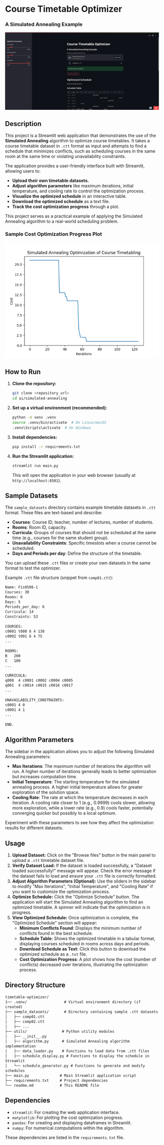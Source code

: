# Course Timetable Optimizer 
### A Simulated Annealing Example

![HomePage](screenshots/homepage.png)

## Description

This project is a Streamlit web application that demonstrates the use of the **Simulated Annealing** algorithm to optimize course timetables. It takes a course timetable dataset in `.ctt` format as input and attempts to find a schedule that minimizes conflicts, such as scheduling courses in the same room at the same time or violating unavailability constraints.

The application provides a user-friendly interface built with Streamlit, allowing users to:

- **Upload their own timetable datasets.**
- **Adjust algorithm parameters** like maximum iterations, initial temperature, and cooling rate to control the optimization process.
- **Visualize the optimized schedule** in an interactive table.
- **Download the optimized schedule** as a text file.
- **Track the cost optimization progress** through a plot.

This project serves as a practical example of applying the Simulated Annealing algorithm to a real-world scheduling problem.

### Sample Cost Optimization Progress Plot

![Cost Optimization Progress](screenshots/cost_reduction.png)

## How to Run

1. **Clone the repository:**

   ```bash
   git clone <repository_url>
   cd ai/simulated-annealing
   ```

2. **Set up a virtual environment (recommended):**

   ```bash
   python -m venv .venv
   source .venv/bin/activate  # On Linux/macOS
   .venv\Scripts\activate  # On Windows
   ```

3. **Install dependencies:**

   ```bash
   pip install -r requirements.txt
   ```

4. **Run the Streamlit application:**

   ```bash
   streamlit run main.py
   ```

   This will open the application in your web browser (usually at `http://localhost:8501`).

## Sample Datasets

The `sample_datasets` directory contains example timetable datasets in `.ctt` format. These files are text-based and describe:

- **Courses**: Course ID, teacher, number of lectures, number of students.
- **Rooms**: Room ID, capacity.
- **Curricula**: Groups of courses that should not be scheduled at the same time (e.g., courses for the same student group).
- **Unavailability Constraints**: Specific timeslots when a course cannot be scheduled.
- **Days and Periods per day**: Define the structure of the timetable.

You can upload these `.ctt` files or create your own datasets in the same format to test the optimizer.

Example `.ctt` file structure (snippet from `comp01.ctt`):

```ctt
Name: Fis0506-1
Courses: 30
Rooms: 6
Days: 5
Periods_per_day: 6
Curricula: 14
Constraints: 53

COURSES:
c0001 t000 6 4 130
c0002 t001 6 4 75
...

ROOMS:
B	200
C	100
...

CURRICULA:
q000  4 c0001 c0002 c0004 c0005
q001  4 c0014 c0015 c0016 c0017
...

UNAVAILABILITY_CONSTRAINTS:
c0001 4 0
c0001 4 1
...

END.
```




## Algorithm Parameters

The sidebar in the application allows you to adjust the following Simulated Annealing parameters:

- **Max Iterations**: The maximum number of iterations the algorithm will run. A higher number of iterations generally leads to better optimization but increases computation time.
- **Initial Temperature**: The starting temperature for the simulated annealing process. A higher initial temperature allows for greater exploration of the solution space.
- **Cooling Rate**: The rate at which the temperature decreases in each iteration. A cooling rate closer to 1 (e.g., 0.9999) cools slower, allowing more exploration, while a lower rate (e.g., 0.9) cools faster, potentially converging quicker but possibly to a local optimum.

Experiment with these parameters to see how they affect the optimization results for different datasets.

## Usage

1. **Upload Dataset:** Click on the "Browse files" button in the main panel to upload a `.ctt` timetable dataset file.
2. **Verify Dataset Load:** If the dataset is loaded successfully, a "Dataset loaded successfully!" message will appear. Check the error message if the dataset fails to load and ensure your `.ctt` file is correctly formatted.
3. **Adjust Algorithm Parameters (Optional):** Use the sliders in the sidebar to modify "Max Iterations", "Initial Temperature", and "Cooling Rate" if you want to customize the optimization process.
4. **Optimize Schedule:** Click the "Optimize Schedule" button. The application will start the Simulated Annealing algorithm to find an optimized timetable. A spinner will indicate that the optimization is in progress.
5. **View Optimized Schedule:** Once optimization is complete, the "Optimized Schedule" section will appear:
   - **Minimum Conflicts Found**: Displays the minimum number of conflicts found in the best schedule.
   - **Schedule Table**: Shows the optimized timetable in a tabular format, displaying courses scheduled in rooms across days and periods.
   - **Download Schedule as Text**: Click this button to download the optimized schedule as a `.txt` file.
   - **Cost Optimization Progress**: A plot shows how the cost (number of conflicts) decreased over iterations, illustrating the optimization process.

## Directory Structure

```
timetable-optimizer/
├── .venv/                 # Virtual environment directory (if created)
├── sample_datasets/       # Directory containing sample .ctt datasets
│   ├── comp01.ctt
│   ├── comp02.ctt
│   ├── ...
├── utils/                # Python utility modules
│   ├── __init__.py
│   ├── algorithm.py      # Simulated Annealing algorithm implementation
│   ├── data_loader.py    # Functions to load data from .ctt files
│   ├── schedule_display.py # Functions to display the schedule in Streamlit
│   └── schedule_generator.py # Functions to generate and modify schedules
├── main.py              # Main Streamlit application script
├── requirements.txt     # Project dependencies
└── readme.md            # This README file
```

## Dependencies

- `streamlit`: For creating the web application interface.
- `matplotlib`: For plotting the cost optimization progress.
- `pandas`: For creating and displaying dataframes in Streamlit.
- `numpy`: For numerical computations within the algorithm.

These dependencies are listed in the `requirements.txt` file.

